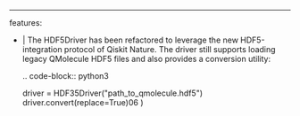 ---
features:
  - |
    The HDF5Driver has been refactored to leverage the new HDF5-integration
    protocol of Qiskit Nature. The driver still supports loading legacy
    QMolecule HDF5 files and also provides a conversion utility:

    .. code-block:: python3

      driver = HDF35Driver("path_to_qmolecule.hdf5")
      driver.convert(replace=True)06
)
